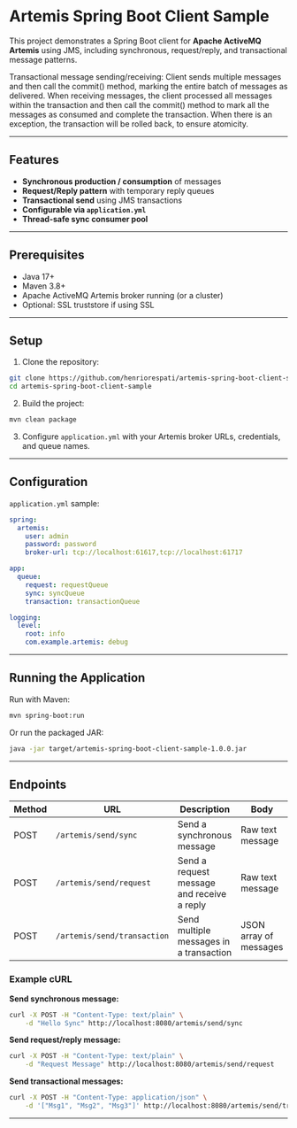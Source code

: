 # Artemis Spring Boot Client Sample

This project demonstrates a Spring Boot client for **Apache ActiveMQ Artemis** using JMS, including synchronous, request/reply, and transactional message patterns.

Transactional message sending/receiving: Client sends multiple messages and then call the commit() method, marking the entire batch of messages as delivered. When receiving messages, the client processed all messages within the transaction and then call the commit() method to mark all the messages as consumed and complete the transaction. When there is an exception, the transaction will be rolled back, to ensure atomicity.

---

## Features

- **Synchronous production / consumption** of messages
- **Request/Reply pattern** with temporary reply queues
- **Transactional send** using JMS transactions
- **Configurable via `application.yml`**
- **Thread-safe sync consumer pool**

---

## Prerequisites

- Java 17+
- Maven 3.8+
- Apache ActiveMQ Artemis broker running (or a cluster)
- Optional: SSL truststore if using SSL

---

## Setup

1. Clone the repository:

```bash
git clone https://github.com/henriorespati/artemis-spring-boot-client-sample.git
cd artemis-spring-boot-client-sample
````

2. Build the project:

```bash
mvn clean package
```

3. Configure `application.yml` with your Artemis broker URLs, credentials, and queue names.

---

## Configuration

`application.yml` sample:

```yaml
spring:
  artemis:
    user: admin
    password: password
    broker-url: tcp://localhost:61617,tcp://localhost:61717

app:
  queue:
    request: requestQueue
    sync: syncQueue
    transaction: transactionQueue

logging:
  level:
    root: info
    com.example.artemis: debug
```

---

## Running the Application

Run with Maven:

```bash
mvn spring-boot:run
```

Or run the packaged JAR:

```bash
java -jar target/artemis-spring-boot-client-sample-1.0.0.jar
```

---

## Endpoints

| Method | URL                         | Description                                | Body                   |
| ------ | --------------------------- | ------------------------------------------ | ---------------------- |
| POST   | `/artemis/send/sync`        | Send a synchronous message                 | Raw text message       |
| POST   | `/artemis/send/request`     | Send a request message and receive a reply | Raw text message       |
| POST   | `/artemis/send/transaction` | Send multiple messages in a transaction    | JSON array of messages |

### Example cURL

**Send synchronous message:**

```bash
curl -X POST -H "Content-Type: text/plain" \
    -d "Hello Sync" http://localhost:8080/artemis/send/sync
```

**Send request/reply message:**

```bash
curl -X POST -H "Content-Type: text/plain" \
    -d "Request Message" http://localhost:8080/artemis/send/request
```

**Send transactional messages:**

```bash
curl -X POST -H "Content-Type: application/json" \
    -d '["Msg1", "Msg2", "Msg3"]' http://localhost:8080/artemis/send/transaction
```

---
